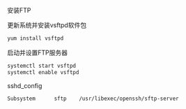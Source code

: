 安装FTP

更新系统并安装vsftpd软件包

```bash
yum install vsftpd
```

启动并设置FTP服务器

```bash
systemctl start vsftpd
systemctl enable vsftpd
```



sshd_config

```bash
Subsystem      sftp    /usr/libexec/openssh/sftp-server
```



